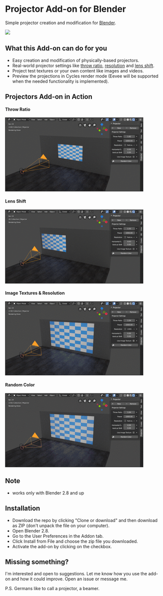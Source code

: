 # Projector Add-on for Blender
Simple projector creation and modification for [Blender](https://www.blender.org/).

![](gifs/Blender&#32;Projectors&#32;Add-on&#32;| Title.jpg)

## What this Add-on can do for you
* Easy creation and modification of physically-based projectors.
* Real-world projector settings like [throw ratio](https://en.wikipedia.org/wiki/Throw_(projector)), [resolution](https://en.wikipedia.org/wiki/Computer_display_standard) and [lens shift](https://www.projectorcentral.com/Understanding-Lens-Offset-and-Lens-Shift.htm).
* Project test textures or your own content like images and videos.
* Preview the projections in Cycles render mode (Eevee will be supported when the needed functionality is implemented).

## Projectors Add-on in Action
#### Throw Ratio
![Throw Ratio](gifs/Blender&#32;Projectors&#32;Add-on&#32;|&#32;Throw&#32;Ratio.gif)

#### Lens Shift
![Lens Shift](gifs/Blender&#32;Projectors&#32;Add-on&#32;|&#32;Lens&#32;Shift.gif)

#### Image Textures & Resolution
![Image Texture & Resolutions](gifs/Blender&#32;Projectors&#32;Add-on&#32;|&#32;Image&#32;Textures&#32;&&#32;Resolution.gif)

#### Random Color
![Random Color](gifs/Blender&#32;Projectors&#32;Add-on&#32;|&#32;Random&#32;Color.gif)

## Note
* works only with Blender 2.8 and up

## Installation
* Download the repo by clicking "Clone or download" and then download as ZIP (don't unpack the file on your computer).
* Open Blender 2.8.
* Go to the User Preferences in the Addon tab.
* Click Install from File and choose the zip file you downloaded.
* Activate the add-on by clicking on the checkbox.

## Missing something?
I'm interested and open to suggestions. Let me know how you use the add-on and how it could improve. Open an issue or message me.

P.S. Germans like to call a projector, a beamer.
